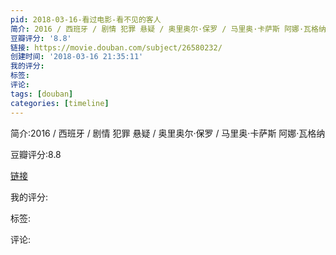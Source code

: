 ```yaml
---
pid: 2018-03-16-看过电影-看不见的客人
简介: 2016 / 西班牙 / 剧情 犯罪 悬疑 / 奥里奥尔·保罗 / 马里奥·卡萨斯 阿娜·瓦格纳
豆瓣评分: '8.8'
链接: https://movie.douban.com/subject/26580232/
创建时间: '2018-03-16 21:35:11'
我的评分:
标签:
评论:
tags: [douban]
categories: [timeline]
---
```

简介:2016 / 西班牙 / 剧情 犯罪 悬疑 / 奥里奥尔·保罗 / 马里奥·卡萨斯 阿娜·瓦格纳

豆瓣评分:8.8

[链接](https://movie.douban.com/subject/26580232/)

我的评分:

标签:

评论:

